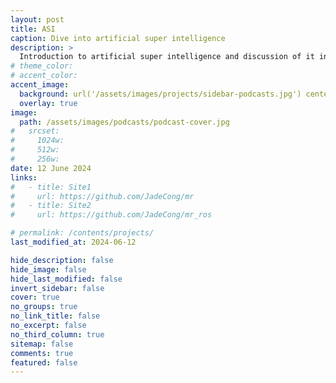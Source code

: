 ```yaml
---
layout: post
title: ASI
caption: Dive into artificial super intelligence
description: >
  Introduction to artificial super intelligence and discussion of it in the future.
# theme_color:
# accent_color:
accent_image:
  background: url('/assets/images/projects/sidebar-podcasts.jpg') center/cover
  overlay: true
image:
  path: /assets/images/podcasts/podcast-cover.jpg
#   srcset:
#     1024w:
#     512w:
#     256w:
date: 12 June 2024
links:
#   - title: Site1
#     url: https://github.com/JadeCong/mr
#   - title: Site2
#     url: https://github.com/JadeCong/mr_ros

# permalink: /contents/projects/
last_modified_at: 2024-06-12

hide_description: false
hide_image: false
hide_last_modified: false
invert_sidebar: false
cover: true
no_groups: true
no_link_title: false
no_excerpt: false
no_third_column: true
sitemap: false
comments: true
featured: false
---
```

